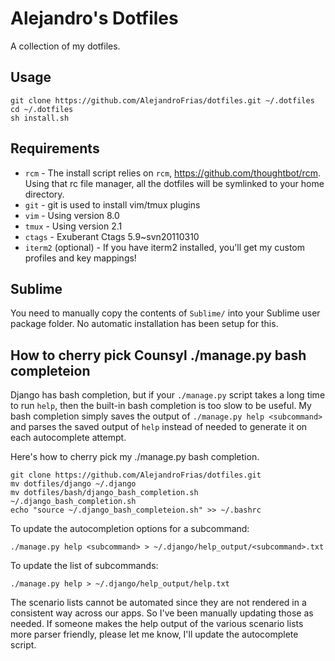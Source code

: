 # Alejandro's Dotfiles

A collection of my dotfiles.

## Usage

```
git clone https://github.com/AlejandroFrias/dotfiles.git ~/.dotfiles
cd ~/.dotfiles
sh install.sh
```

## Requirements

  * `rcm` - The install script relies on `rcm`, https://github.com/thoughtbot/rcm. Using
    that rc file manager, all the dotfiles will be symlinked to your home directory.
  * `git` - git is used to install vim/tmux plugins
  * `vim` - Using version 8.0
  * `tmux` - Using version 2.1
  * `ctags` - Exuberant Ctags 5.9~svn20110310
  * `iterm2` (optional) - If you have iterm2 installed, you'll get my custom profiles and key mappings!

## Sublime

You need to manually copy the contents of `Sublime/` into your Sublime user package folder.
No automatic installation has been setup for this.


## How to cherry pick Counsyl ./manage.py bash completeion

Django has bash completion, but if your `./manage.py` script takes a long time to run `help`, then
the built-in bash completion is too slow to be useful. My bash completion simply saves the output of
`./manage.py help <subcommand>` and parses the saved output of `help` instead of needed to generate
it on each autocomplete attempt.

Here's how to cherry pick my ./manage.py bash completion.
```
git clone https://github.com/AlejandroFrias/dotfiles.git
mv dotfiles/django ~/.django
mv dotfiles/bash/django_bash_completion.sh ~/.django_bash_completion.sh
echo "source ~/.django_bash_completeion.sh" >> ~/.bashrc
```

To update the autocompletion options for a subcommand:
```
./manage.py help <subcommand> > ~/.django/help_output/<subcommand>.txt
```

To update the list of subcommands:
```
./manage.py help > ~/.django/help_output/help.txt
```

The scenario lists cannot be automated since they are not rendered in a consistent way across our apps.
So I've been manually updating those as needed. If someone makes the help output of the various scenario
lists more parser friendly, please let me know, I'll update the autocomplete script.
